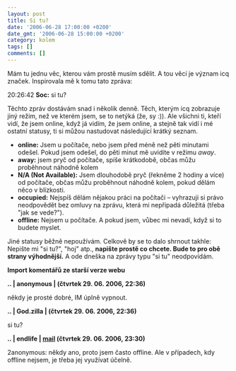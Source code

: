 ```yaml
---
layout: post
title: Si tu?
date: '2006-06-28 17:00:00 +0200'
date_gmt: '2006-06-28 15:00:00 +0200'
category: kolem
tags: []
comments: []
---
```

<p>Mám tu jednu věc, kterou vám prostě musím sdělit. A tou věcí je význam icq značek. Inspirovala mě k tomu tato zpráva:</p>
<p class="odsazeny">20:26:42 <b>Soc:</b> si tu?</p>
<p>Těchto zpráv dostávám snad i několik denně. Těch, kterým icq zobrazuje jiný režim, než ve kterém jsem, se to netýká (že, sy :)). Ale všichni ti, kteří vidí, že jsem online, když já vidím, že jsem online, a stejně tak vidí i mé ostatní statusy, ti si můžou nastudovat následující krátký seznam.</p>
<ul>
<li><b>online:</b> Jsem u počítače, nebo jsem před méně než pěti minutami odešel. Pokud jsem odešel, do pěti minut mě uvidíte v režimu <em>away</em>.</li>
<li><b>away:</b> jsem pryč od počítače, spíše krátkodobě, občas můžu proběhnout náhodně kolem</li>
<li><b>N/A (Not Available):</b> Jsem dlouhodobě pryč (řekněme 2 hodiny a více) od počítače, občas můžu proběhnout náhodně kolem, pokud dělám něco v blízkosti.</li>
<li><b>occupied:</b> Nejspíš dělám nějakou práci na počítači &ndash; vyhrazuji si právo neodpovědět bez omluvy na zprávu, která mi nepřipadá důležitá (třeba "jak se vede?").</li>
<li><b>offline:</b> Nejsem u počítače. A pokud jsem, vůbec mi nevadí, když si to budete myslet.</li>
</ul>
<p>Jiné statusy běžně nepoužívám. Celkově by se to dalo shrnout takhle: Nepište mi "si tu?", "hoj" atp., <strong>napište prostě co chcete. Bude to pro obě strany výhodnější.</strong> A ode dneška na zprávy typu "si tu" neodpovídám.</p>
<div class="import-komentaru">
<p><strong>Import komentářů ze starší verze webu</strong></p>
<div class="comment">
<p style="font-weight:bold"><span class="compredmet">..</span> | <span class="comname">anonymous</span> | (čtvrtek&nbsp;29.&nbsp;06.&nbsp;2006,&nbsp;22:36)</p>
<p>někdy je prosté dobré, IM úplně vypnout. </p>
</div>
<div class="comment">
<p style="font-weight:bold"><span class="compredmet">..</span> | <span class="comname">God.zilla</span> |  <a href=""></a> (čtvrtek&nbsp;29.&nbsp;06.&nbsp;2006,&nbsp;22:36)</p>
<p>si tu? </p>
</div>
<div class="comment">
<p style="font-weight:bold"><span class="compredmet">..</span> | <span class="comname">endlife</span> |  <a href="mailto:jan.martinek@post.cz">mail</a> (čtvrtek&nbsp;29.&nbsp;06.&nbsp;2006,&nbsp;23:30)</p>
<p>2anonymous: někdy ano, proto jsem často offline. Ale v případech, kdy offline nejsem, je třeba jej využívat účelně. </p>
</div>
</div>
